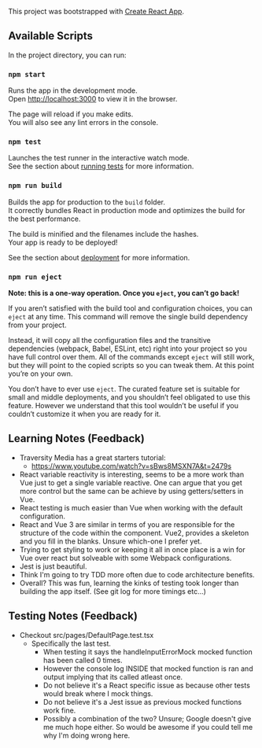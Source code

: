 This project was bootstrapped with [Create React App](https://github.com/facebook/create-react-app).

## Available Scripts

In the project directory, you can run:

### `npm start`

Runs the app in the development mode.<br />
Open [http://localhost:3000](http://localhost:3000) to view it in the browser.

The page will reload if you make edits.<br />
You will also see any lint errors in the console.

### `npm test`

Launches the test runner in the interactive watch mode.<br />
See the section about [running tests](https://facebook.github.io/create-react-app/docs/running-tests) for more information.

### `npm run build`

Builds the app for production to the `build` folder.<br />
It correctly bundles React in production mode and optimizes the build for the best performance.

The build is minified and the filenames include the hashes.<br />
Your app is ready to be deployed!

See the section about [deployment](https://facebook.github.io/create-react-app/docs/deployment) for more information.

### `npm run eject`

**Note: this is a one-way operation. Once you `eject`, you can’t go back!**

If you aren’t satisfied with the build tool and configuration choices, you can `eject` at any time. This command will remove the single build dependency from your project.

Instead, it will copy all the configuration files and the transitive dependencies (webpack, Babel, ESLint, etc) right into your project so you have full control over them. All of the commands except `eject` will still work, but they will point to the copied scripts so you can tweak them. At this point you’re on your own.

You don’t have to ever use `eject`. The curated feature set is suitable for small and middle deployments, and you shouldn’t feel obligated to use this feature. However we understand that this tool wouldn’t be useful if you couldn’t customize it when you are ready for it.

## Learning Notes (Feedback)

- Traversity Media has a great starters tutorial:
  - https://www.youtube.com/watch?v=sBws8MSXN7A&t=2479s
- React variable reactivity is interesting, seems to be a more work than Vue just to get a single variable reactive. One can argue that you get more control but the same can be achieve by using getters/setters in Vue.
- React testing is much easier than Vue when working with the default configuration.
- React and Vue 3 are similar in terms of you are responsible for the structure of the code within the component. Vue2, provides a skeleton and you fill in the blanks. Unsure which-one I prefer yet.
- Trying to get styling to work or keeping it all in once place is a win for Vue over react but solveable with some Webpack configurations.
- Jest is just beautiful.
- Think I'm going to try TDD more often due to code architecture benefits.
- Overall? This was fun, learning the kinks of testing took longer than building the app itself. (See git log for more timings etc...)

## Testing Notes (Feedback)

- Checkout src/pages/DefaultPage.test.tsx
  - Specifically the last test.
    - When testing it says the handleInputErrorMock mocked function has been called 0 times.
    - However the console log INSIDE that mocked function is ran and output implying that its called atleast once.
    - Do not believe it's a React specific issue as because other tests would break where I mock things.
    - Do not believe it's a Jest issue as previous mocked functions work fine.
    - Possibly a combination of the two? Unsure; Google doesn't give me much hope either. So would be awesome if you could tell me why I'm doing wrong here.
